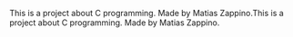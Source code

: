This is a project about C programming. Made by Matias Zappino.This is a project about C programming. Made by Matias Zappino.
